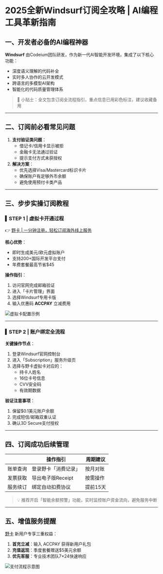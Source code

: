 # 2025全新Windsurf订阅全攻略 | AI编程工具革新指南

## 一、开发者必备的AI编程神器
**Windsurf** 由Codeium团队研发，作为新一代AI智能开发环境，集成了以下核心功能：
- 深度语义理解的代码补全
- 实时多人协作的云开发模式
- 跨语言的多模型AI架构
- 智能化的代码质量管理体系

> 📌 小贴士：全文包含订阅全流程指引，重点信息已用彩色标注，建议收藏备用

---

## 二、订阅前必看常见问题
1. **支付验证类问题**：
   - 借记卡/信用卡显示被拒
   - 金融卡无法通过验证
   - 提示支付方式未获授权
2. **解决方案**：
   - 优先选择Visa/Mastercard标识卡片
   - 确保账户有足够外币余额
   - 避免使用预付卡类产品

---

## 三、步步实操订阅教程

### ▍STEP 1 | 虚拟卡开通过程
👉 [野卡 | 一分钟注册，轻松订阅海外线上服务](https://bbtdd.com/yeka)

**核心优势**：
- 即时生成美元/欧元虚拟账户
- 支持200+国际开发平台支付
- 年费套餐最高节省$45

**操作指引**：
1. 访问官网完成邮箱验证
2. 进入「卡片管理」界面
3. 选择Windsurf专用卡版
4. 输入优惠码 **ACCPAY** 立减费用

![虚拟卡配置示例](https://bbtdd.com/wp-content/uploads/img/9657188898.webp)

---

### ▍STEP 2 | 账户绑定全流程
**关键操作节点**：
1. 登录Windsurf官网控制台
2. 进入「Subscription」服务升级页
3. 选择与野卡虚拟卡对应的：
   - 持卡人姓名
   - 16位卡号信息
   - CVV安全码
   - 有效期数据

**验证注意事项**：
1. 保留$0.1美元账户余额
2. 完成短信/邮箱双重认证
3. 确认3D Secure支付授权

---

## 四、订阅成功后续管理
|| 操作指引 | 周期建议 |
|---|---|---|
| 账单查询 | 登录野卡「消费记录」 | 按月对账 |
| 发票获取 | 导出电子版Receipt | 按需操作 | 
| 服务续订 | 绑定自动扣费协议 | 提前15天 |

> 💡 推荐开启「智能余额预警」功能，实时监控账户资金流向，避免服务中断

---

## 五、增值服务提醒
[野卡](https://bbtdd.com/yeka) 新用户专享三重权益：
1. **首充立减**：输入 ACCPAY 获得新用户礼包
2. **充值返现**：季度套餐赠送$5美元余额
3. **优先客服**：专业技术团队7×24快速响应

![支付流程示意图](https://bbtdd.com/wp-content/uploads/img/4063258695.webp)